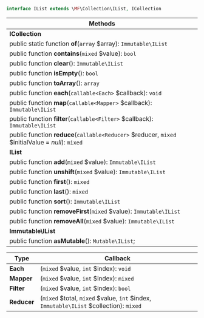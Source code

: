 ```php
interface IList extends \MF\Collection\IList, ICollection
```

| Methods |
|---------|
| **ICollection** |
| public static function **of**(`array` $array): `Immutable\IList` |
| public function **contains**(`mixed` $value): `bool` |
| public function **clear**(): `Immutable\IList` |
| public function **isEmpty**(): `bool` |
| public function **toArray**(): `array` |
| public function **each**(`callable<Each>` $callback): `void` |
| public function **map**(`callable<Mapper>` $callback): `Immutable\IList` |
| public function **filter**(`callable<Filter>` $callback): `Immutable\IList` |
| public function **reduce**(`callable<Reducer>` $reducer, `mixed` $initialValue = _null_): `mixed` |
| **IList** |
| public function **add**(`mixed` $value): `Immutable\IList` |
| public function **unshift**(`mixed` $value): `Immutable\IList` |
| public function **first**(): `mixed` |
| public function **last**(): `mixed` |
| public function **sort**(): `Immutable\IList` |
| public function **removeFirst**(`mixed` $value): `Immutable\IList` |
| public function **removeAll**(`mixed` $value): `Immutable\IList` |
| **Immutable\IList** |
| public function **asMutable**(): `Mutable\IList`;

| Type | Callback |
|------|----------|
| **Each**     | (`mixed` $value, `int` $index): `void`  |
| **Mapper**   | (`mixed` $value, `int` $index): `mixed` |
| **Filter**   | (`mixed` $value, `int` $index): `bool`  |
| **Reducer**  | (`mixed` $total, `mixed` $value, `int` $index, `Immutable\IList` $collection): `mixed` |

